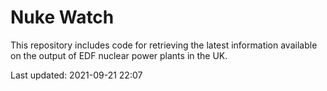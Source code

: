 # Nuke Watch

This repository includes code for retrieving the latest information available on the output of EDF nuclear power plants in the UK.

Last updated: 2021-09-21 22:07